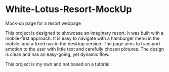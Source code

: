# White-Lotus-Resort-MockUp

Mock-up page for a resort webpage

This project is designed to showcase an imaginary resort. It was built with a mobile-first approach. It is easy to navigate with a hamburger menu in the mobile, and a fixed nav in the desktop version.
The page aims to transport emotion to the user with little text and carefully chosen pictures.
The design is clean and has an easy-going, yet dynamic flow.

This project is my own and not based on a tutorial.
